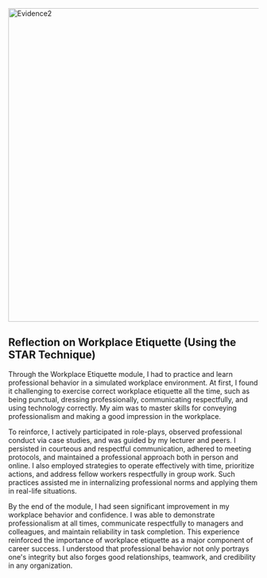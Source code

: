 <img width="1363" height="631" alt="Evidence2" src="https://github.com/user-attachments/assets/a2303317-f4f0-4577-a6c0-4627969c4454" />

## Reflection on Workplace Etiquette (Using the STAR Technique)

Through the Workplace Etiquette module, I had to practice and learn professional behavior in a simulated workplace environment. At first, I found it challenging to exercise correct workplace etiquette all the time, such as being punctual, dressing professionally, communicating respectfully, and using technology correctly. My aim was to master skills for conveying professionalism and making a good impression in the workplace.

To reinforce, I actively participated in role-plays, observed professional conduct via case studies, and was guided by my lecturer and peers. I persisted in courteous and respectful communication, adhered to meeting protocols, and maintained a professional approach both in person and online. I also employed strategies to operate effectively with time, prioritize actions, and address fellow workers respectfully in group work. Such practices assisted me in internalizing professional norms and applying them in real-life situations.

By the end of the module, I had seen significant improvement in my workplace behavior and confidence. I was able to demonstrate professionalism at all times, communicate respectfully to managers and colleagues, and maintain reliability in task completion. This experience reinforced the importance of workplace etiquette as a major component of career success. I understood that professional behavior not only portrays one's integrity but also forges good relationships, teamwork, and credibility in any organization.
